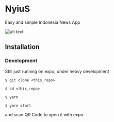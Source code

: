 # NyiuS

Easy and simple Indonesia News App

![alt text](http://res.cloudinary.com/hamharry/image/upload/v1528270489/nyius-logo_txmkre.png "Easy and simple Indonesia News App")

## Installation
### Development
Still just running on expo, under heavy development
```
$ git clone <this_repo>

$ cd <this_repo>

$ yarn

$ yarn start
```
and scan QR Code to open it with expo